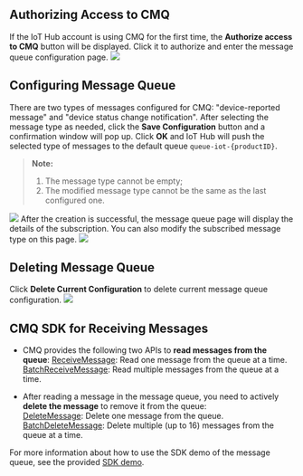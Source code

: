 [//]: # (chinagitpath:XXXXX)

## Authorizing Access to CMQ
If the IoT Hub account is using CMQ for the first time, the **Authorize access to CMQ** button will be displayed. Click it to authorize and enter the message queue configuration page.
![](https://main.qcloudimg.com/raw/1a0c70c7b450606a2a36126729ca94bb.png)

## Configuring Message Queue
There are two types of messages configured for CMQ: "device-reported message" and "device status change notification". After selecting the message type as needed, click the **Save Configuration** button and a confirmation window will pop up. Click **OK** and IoT Hub will push the selected type of messages to the default queue ```queue-iot-{productID}```.
> **Note:**
> 
> 1. The message type cannot be empty;
> 2. The modified message type cannot be the same as the last configured one.

![](https://main.qcloudimg.com/raw/6cd86325e42790cc56c3e9447ceb0caa.png)
After the creation is successful, the message queue page will display the details of the subscription. You can also modify the subscribed message type on this page.
![](https://main.qcloudimg.com/raw/d3c09f0b71dbc4ff09d5af4305218626.png)

## Deleting Message Queue
Click **Delete Current Configuration** to delete current message queue configuration.
![](https://main.qcloudimg.com/raw/a94cd916a39715edb1118dd01fa4cf02.png)

## CMQ SDK for Receiving Messages
- CMQ provides the following two APIs to **read messages from the queue**:
    [ReceiveMessage](https://cloud.tencent.com/document/product/406/5839): Read one message from the queue at a time.
    [BatchReceiveMessage](https://cloud.tencent.com/document/product/406/5924): Read multiple messages from the queue at a time.
    
- After reading a message in the message queue, you need to actively **delete the message** to remove it from the queue:   
    [DeleteMessage](https://cloud.tencent.com/document/api/406/5840): Delete one message from the queue.
    [BatchDeleteMessage](https://cloud.tencent.com/document/api/406/5841): Delete multiple (up to 16) messages from the queue at a time.
    
For more information about how to use the SDK demo of the message queue, see the provided [SDK demo](https://cloud.tencent.com/document/product/406/6107).

